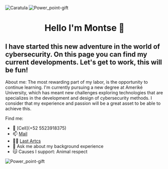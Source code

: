   ![Caratula](https://github.com/Mont-xe/Mont-xe/assets/160337087/82f56e80-726a-4183-bfab-a8852fd5cf4c)
  ![Power_point-gift](https://github.com/Mont-xe/Mont-xe/assets/160337087/554ae791-aa7d-4646-8dc2-56a761a69894)

  <h1 align="center">Hello I'm Montse 👋

## I have started this new adventure in the world of cybersecurity. On this page you can find my current developments. Let's get to work, this will be fun!

</div>  

  About me:
  The most rewarding part of my labor, is the opportunity to continue learning.  I'm currently pursuing a new degree at Ameriké University, which has meant new challenges exploring technologies that are specializes in the development and design of cybersecurity methods.  I consider that my experience and passion will be a great asset to be able to achieve this. 
  
  Find me: 
- 🛜 [Cell](+52 5523918375)
- 📫 [Mail](cdmx2958@amerike.edu.mx)
- 👩‍🎓 [Last Artcs](https://prezi.com/p/xu9ezzk3q3kh/aplicacion-de-la-fisica/) 
- 💬 Ask me about my background experience
- 😽 Causes I support: Animal respect

![Power_point-gift](https://github.com/Mont-xe/Mont-xe/assets/160337087/601b9826-f303-42a9-825c-7a81ea99cb2a)



